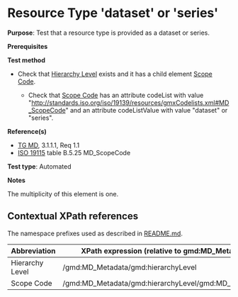 # Resource Type 'dataset' or 'series'

**Purpose**: Test that a resource type is provided as a dataset or series.

**Prerequisites**

**Test method**

* Check that [Hierarchy Level](#hierarchyLevel) exists and it has a child element [Scope Code](#scopeCode).

    * Check that [Scope Code](#scopeCode) has an attribute codeList with value "http://standards.iso.org/iso/19139/resources/gmxCodelists.xml#MD_ScopeCode" and an attribute codeListValue with value "dataset" or "series".

**Reference(s)**	 

* [TG MD](./README.md#ref_TG_MD), 3.1.1.1, Req 1.1
* [ISO 19115](./README.md#ref_ISO_19115) table B.5.25 MD_ScopeCode 

**Test type**: Automated

**Notes**

The multiplicity of this element is one.

## Contextual XPath references

The namespace prefixes used as described in [README.md](./README.md#namespaces).

Abbreviation                                   |  XPath expression (relative to gmd:MD_Metadata)
-----------------------------------------------| ------------------------------------------------------------------
<a name="hierarchyLevel"></a> Hierarchy Level | /gmd:MD_Metadata/gmd:hierarchyLevel
<a name="scopeCode"></a> Scope Code | /gmd:MD_Metadata/gmd:hierarchyLevel/gmd:MD_ScopeCode